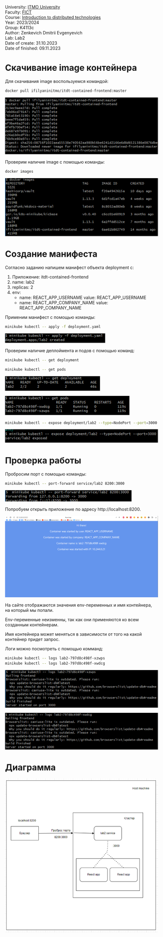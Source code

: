 University: [ITMO University](https://itmo.ru/ru/) \
Faculty: [FICT](https://fict.itmo.ru) \
Course: [Introduction to distributed technologies](https://github.com/itmo-ict-faculty/introduction-to-distributed-technologies) \
Year: 2023/2024 \
Group: K4113с \
Author: Zenkevich Dmitrii Evgenyevich \
Lab: Lab2 \
Date of create: 31.10.2023 \
Date of finished: 09.11.2023

# Скачивание image контейнера
Для скачивания image воспользуемся командой:

```bash
docker pull ifilyaninitmo/itdt-contained-frontend:master
```

![Рисунок 1](../lab2/source/docker-pull.png)

Проверим наличие image с помощью команды:

```bash
docker images
```
![Рисунок 2](../lab2/source/docker-images.png)

# Создание манифеста
Согласно заданию напишем манифест объекта deployment с:
1) Приложение: itdt-contained-frontend
2) name: lab2
3) replicas: 2
4) env:
   - name: REACT_APP_USERNAME
   value: REACT_APP_USERNAME
   - name: REACT_APP_COMPANY_NAME
   value: REACT_APP_COMPANY_NAME

Применим манифест с помощью команды:

```bash
minikube kubectl -- apply -f deployment.yaml
```
![Рисунок 3](../lab2/source/apply-deployment.png)

Проверим наличие деплоймента и подов с помощью команд:

```bash
minikube kubectl -- get deployment
```

```bash
minikube kubectl -- get pods
```

![Рисунок 4](../lab2/source/get-deployment.png)

![Рисунок 5](../lab2/source/get-pods.png)

```bash
minikube kubectl -- expose deployment/lab2 --type=NodePort --port=3000
```

![Рисунок 6](../lab2/source/expose.png)

# Проверка работы

Пробросим порт с помощью команды:

```bash
minikube kubectl -- port-forward service/lab2 8200:3000
```

![Рисунок 7](../lab2/source/port-forwarding.png)

Попробуем открыть приложение по адресу http://localhost:8200.

![Рисунок 8](../lab2/source/hi-there.png)

На сайте отображаются значения env-переменных и имя контейнера, на который мы попали.

Env-переменные неизменны, так как они применяются ко всем созданным контейнерам.

Имя контейнера может меняться в зависимости от того на какой контейнер придет запрос.

Логи можно посмотреть с помощью комманд:

```bash
minikube kubectl -- logs lab2-797d8c498f-xzwps
minikube kubectl -- logs lab2-797d8c498f-xwdcg
```

![Рисунок 9](../lab2/source/logs-2.png)

![Рисунок 10](../lab2/source/logs-1.png)

# Диаграмма

![Рисунок 10](../lab2/source/diagram.png)
